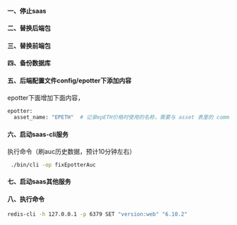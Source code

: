 #### 一、停止saas
#### 二、替换后端包
#### 三、替换前端包
#### 四、备份数据库
#### 五、后端配置文件config/epotter下添加内容
epotter下面增加下面内容，
```bash
epotter:
  asset_name: "EPETH"  # 记录epETH价格时使用的名称，需要与 asset 表里的 common name 一致
```

#### 六、启动saas-cli服务
执行命令（刷auc历史数据，预计10分钟左右）
```bash
 ./bin/cli -op fixEpotterAuc
 ```
#### 七、启动saas其他服务
#### 八、执行命令
 ```bash
 redis-cli -h 127.0.0.1 -p 6379 SET "version:web" "6.10.2"
 ```

